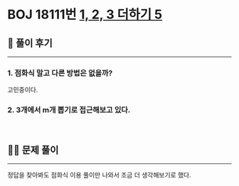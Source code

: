 # BOJ 18111번 [1, 2, 3 더하기 5](https://www.acmicpc.net/problem/15990)

## 🌈 풀이 후기

---
### 1. 점화식 말고 다른 방법은 없을까?
고민중이다.

### 2. 3개에서 m개 뽑기로 접근해보고 있다.

<br>

## 👩‍🏫 문제 풀이

---
정답을 찾아봐도 점화식 이용 풀이만 나와서 조금 더 생각해보기로 했다.
